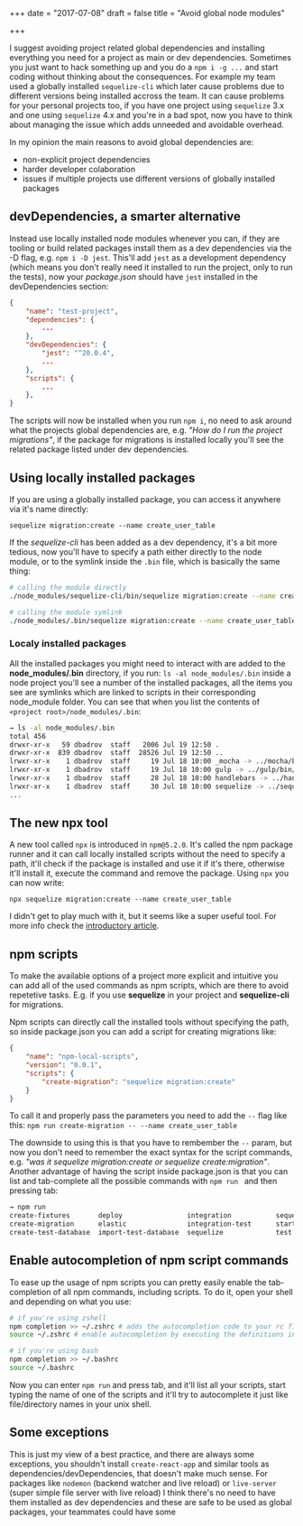 +++
date = "2017-07-08"
draft = false
title = "Avoid global node modules"

+++

I suggest avoiding project related global dependencies and installing everything you need for a project as main or dev dependencies. Sometimes you just want to hack something up and you do a `npm i -g ...` and start coding without thinking about the consequences. For example my team used a globally installed `sequelize-cli` which later cause problems due to different versions being installed accross the team. It can cause problems for your personal projects too, if you have one project using `sequelize` 3.x and one using `sequelize` 4.x and you're in a bad spot, now you have to think about managing the issue which adds unneeded and avoidable overhead.

In my opinion the main reasons to avoid global dependencies are:

- non-explicit project dependencies
- harder developer colaboration
- issues if multiple projects use different versions of globally installed packages

## devDependencies, a smarter alternative

Instead use locally installed node modules whenever you can, if they are tooling or build related packages install them as a dev dependencies via the -D flag, e.g. `npm i -D jest`. This'll add `jest` as a development dependency (which means you don't really need it installed to run the project, only to run the tests), now your *package.json* should have `jest` installed in the devDependencies section:

```json
{
    "name": "test-project",
    "dependencies": {
        ...
    },
    "devDependencies": {
        "jest": "^20.0.4",
        ...
    },
    "scripts": {
        ...
    },
}
```
The scripts will now be installed when you run `npm i`, no need to ask around what the projects global dependencies are, e.g. _"How do I run the project migrations"_, if the package for migrations is installed locally you'll see the related package listed under dev dependencies.

## Using locally installed packages

If you are using a globally installed package, you can access it anywhere via it's name directly:

`sequelize migration:create --name create_user_table`

If the *sequelize-cli* has been added as a dev dependency, it's a bit more tedious, now you'll have to specify a path either directly to the node module, or to the symlink inside the `.bin` file, which is basically the same thing:

```bash
# calling the module directly
./node_modules/sequelize-cli/bin/sequelize migration:create --name create_user_table

# calling the module symlink
./node_modules/.bin/sequelize migration:create --name create_user_table
```

### Localy installed packages

All the installed packages you might need to interact with are added to the **node_modules/.bin** directory, if you run:
`ls -al node_modules/.bin` inside a node project you'll see a number of the installed packages, all the items you see are symlinks which are linked to scripts in their corresponding node_module folder. You can see that when you list the contents of `<project root>/node_modules/.bin`:

```bash
→ ls -al node_modules/.bin
total 456
drwxr-xr-x   59 dbadrov  staff   2006 Jul 19 12:50 .
drwxr-xr-x  839 dbadrov  staff  28526 Jul 19 12:50 ..
lrwxr-xr-x    1 dbadrov  staff     19 Jul 18 10:00 _mocha -> ../mocha/bin/_mocha
lrwxr-xr-x    1 dbadrov  staff     19 Jul 18 10:00 gulp -> ../gulp/bin/gulp.js
lrwxr-xr-x    1 dbadrov  staff     28 Jul 18 10:00 handlebars -> ../handlebars/bin/handlebars
lrwxr-xr-x    1 dbadrov  staff     30 Jul 18 10:00 sequelize -> ../sequelize-cli/bin/sequelize
...
```


## The new npx tool

A new tool called `npx` is introduced in `npm@5.2.0`. It's called the npm package runner and it can call locally installed scripts without the need to specify a path, it'll check if the package is installed and use it if it's there, otherwise it'll install it, execute the command and remove the package. Using `npx` you can now write:

`npx sequelize migration:create --name create_user_table`

I didn't get to play much with it, but it seems like a super useful tool. For more info check the [introductory article](https://medium.com/@maybekatz/introducing-npx-an-npm-package-runner-55f7d4bd282b).

## npm scripts

To make the available options of a project more explicit and intuitive you can add all of the used commands as npm scripts, which are there to avoid repetetive tasks. E.g. if you use **sequelize** in your project and **sequelize-cli** for migrations.


Npm scripts can directly call the installed tools without specifying the path, so inside package.json you can add a script for creating migrations like:
```json
{
    "name": "npm-local-scripts",
    "version": "0.0.1",
    "scripts": {
        "create-migration": "sequelize migration:create"
    }
}
```

To call it and properly pass the parameters you need to add the `--` flag like this:
`npm run create-migration -- --name create_user_table`

The downside to using this is that you have to rembember the `--` param, but now you don't need to remember the exact syntax for the script commands, e.g. _"was it sequelize migration:create or sequelize create:migration"_. Another advantage of having the script inside package.json is that you can list and tab-complete all the possible commands with `npm run ` and then pressing tab:

```bash
→ npm run
create-fixtures       deploy                integration           sequelize-seed
create-migration      elastic               integration-test      start
create-test-database  import-test-database  sequelize             test
```

## Enable autocompletion of npm script commands

To ease up the usage of npm scripts you can pretty easily enable the tab-completion of all npm commands, including scripts.
To do it, open your shell and depending on what you use:
```sh
# if you're using zshell
npm completion >> ~/.zshrc # adds the autocompletion code to your rc file
source ~/.zshrc # enable autocompletion by executing the definitions inside the rc file

# if you're using bash
npm completion >> ~/.bashrc
source ~/.bashrc
```

Now you can enter `npm run` and press tab, and it'll list all your scripts, start typing the name of one of the scripts and it'll try to autocomplete it just like file/directory names in your unix shell.

## Some exceptions

This is just my view of a best practice, and there are always some exceptions, you shouldn't install `create-react-app` and similar tools as dependencies/devDependencies, that doesn't make much sense.
For packages like `nodemon` (backend watcher and live reload) or `live-server` (super simple file server with live reload) I think there's no need to have them installed as dev dependencies and these are safe to be used as global packages, your teammates could have some 
